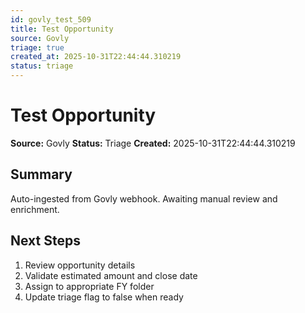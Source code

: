 ```yaml
---
id: govly_test_509
title: Test Opportunity
source: Govly
triage: true
created_at: 2025-10-31T22:44:44.310219
status: triage
---
```


# Test Opportunity

**Source:** Govly
**Status:** Triage
**Created:** 2025-10-31T22:44:44.310219

## Summary

Auto-ingested from Govly webhook. Awaiting manual review and enrichment.

## Next Steps

1. Review opportunity details
2. Validate estimated amount and close date
3. Assign to appropriate FY folder
4. Update triage flag to false when ready

